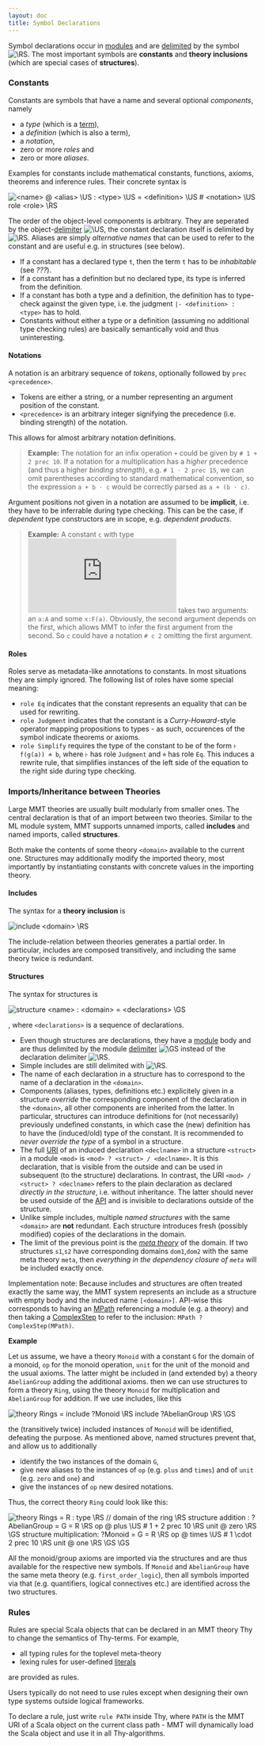 ```yaml
---
layout: doc
title: Symbol Declarations
---
```



Symbol declarations occur in [modules](modules.html) and are [delimited](delimiters.html) by the symbol ![`\RS`](/doc/img/RS.png). The most important symbols are **constants** and **theory inclusions** (which are special cases of **structures**).

### Constants
Constants are symbols that have a name and several optional *components*, namely 

* a *type* (which is a [term](objects.html)),
* a *definition* (which is also a term), 
* a *notation*, 
* zero or more *roles* and 
* zero or more *aliases*.

Examples for constants include mathematical constants, functions, axioms, theorems and inference rules. Their concrete syntax is

![`<name> @ <alias> \US : <type> \US = <definition> \US # <notation> \US role <role> \RS`](/doc/img/constant.png)

The order of the object-level components is arbitrary. They are seperated by the object-[delimiter](delimiters.html) ![`\US`](/doc/img/US.png), the constant declaration itself is delimited by ![`\RS`](/doc/img/RS.png). Aliases are simply *alternative names* that can be used to refer to the constant and are useful e.g. in structures (see below).

* If a constant has a declared type `t`, then the term `t` has to be *inhabitable* (see *???*).
* If a constant has a definition but no declared type, its type is inferred from the definition.
* If a constant has both a type and a definition, the definition has to type-check against the given type, i.e. the judgment `|- <definition> : <type>` has to hold.
* Constants without either a type or a definition (assuming no additional type checking rules) are basically semantically void and thus uninteresting.

#### Notations

A notation is an arbitrary sequence of *tokens*, optionally followed by `prec <precedence>`. 

* Tokens are either a string, or a number representing an argument position of the constant.
* `<precedence>` is an arbitrary integer signifying the precedence (i.e. binding strength) of the notation.

This allows for almost arbitrary notation definitions. 

> **Example:** The notation for an infix operation `+` could be given by
> `# 1 + 2 prec 10`. If a notation for a multiplication has a *higher* precedence (and thus a higher *binding strength*), e.g. `# 1 ⋅ 2 prec 15`, we can omit parentheses according to standard mathematical convention, so the expression `a + b ⋅ c` would be correctly parsed as `a + (b ⋅ c)`.

Argument positions not given in a notation are assumed to be **implicit**, i.e. they have to be inferrable during type checking. This can be the case, if *dependent* type constructors are in scope, e.g. *dependent products*.

> **Example:** A constant `c` with type 
> ![`\prod_{a:A}F(a)\to B`](https://latex.codecogs.com/gif.latex?%5Cinline%20%5Csmall%20%5Cprod_%7Ba%3AA%7DF%28a%29%5Cto%20B)
> takes two arguments: an `a:A` and some `x:F(a)`. Obviously, the second argument depends on the first, which allows MMT to infer the first argument from the second. So `c` could have a notation `# c 2` omitting the first argument.

#### Roles

Roles serve as metadata-like annotations to constants. In most situations they are simply ignored. The following list of roles have some special meaning:

* `role Eq` indicates that the constant represents an equality that can be used for rewriting.
* `role Judgment` indicates that the constant is a *Curry-Howard*-style operator mapping propositions to types - as such, occurences of the symbol indicate theorems or axioms.
* `role Simplify` requires the type of the constant to be of the form `⊦ f(g(a)) ≐ b`, where `⊦` has role `Judgment` and `≐` has role `Eq`. This induces a rewrite rule, that simplifies instances of the left side of the equation to the right side during type checking.

### Imports/Inheritance between Theories

Large MMT theories are usually built modularly from smaller ones.
The central declaration is that of an import between two theories.
Similar to the ML module system, MMT supports unnamed imports, called **includes** and named imports, called **structures**.

Both make the contents of some theory `<domain>` available to the current one.
Structures may additionally modify the imported theory, most importantly by instantiating constants with concrete values in the importing theory.

#### Includes

The syntax for a **theory inclusion**  is

![`include <domain> \RS`](/doc/img/include.png)

The include-relation between theories generates a partial order.
In particular, includes are composed transitively, and including the same theory twice is redundant.

#### Structures

The syntax for structures is

![`structure <name> : <domain> = <declarations> \GS`](/doc/img/structure.png)

, where `<declarations>` is a sequence of declarations.

* Even though structures are declarations, they have a [module](modules.html) body and are thus delimited by the module [delimiter](delimiters.html) ![`\GS`](/doc/img/GS.png) instead of the declaration delimiter ![`\RS`](/doc/img/RS.png).
* Simple includes are still delimited with ![`\RS`](/MMT/doc/RS.png).
* The name of each declaration in a structure has to correspond to the name of a declaration in the `<domain>`. 
* Components (aliases, types, definitions etc.) explicitely given in a structure *override* the corresponding component of the declaration in the `<domain>`, all other components are inherited from the latter. In particular, structures can introduce definitions for (not necessarily) previously undefined constants, in which case the (new) definition has to have the (induced/old) type of the constant. It is recommended to *never override the type* of a symbol in a structure.
* The full [URI](../api/uris.html) of an induced declaration `<declname>` in a structure `<struct>` in a module `<mod>` is `<mod> ? <struct> / <declname>`. It is this declaration, that is visible from the outside and can be used in subsequent (to the structure) declarations. In contrast, the URI `<mod> / <struct> ? <declname>` refers to the plain declaration as declared *directly in the structure*, i.e. without inheritance. The latter should never be used outside of the [API](../api/) and is invisible to declarations outside of the structure.
* Unlike simple includes, multiple *named structures* with the same `<domain>` are **not** redundant. Each structure introduces fresh (possibly modified) copies of the declarations in the domain.
* The limit of the previous point is the [*meta theory*](modules.html#theories) of the domain. If two structures `s1`,`s2` have corresponding domains `dom1`,`dom2` with the same meta theory `meta`, then *everything in the dependency closure of `meta`* will be included exactly once.

Implementation note: Because includes and structures are often treated exactly the same way, the MMT system represents an include as a structure with empty body and the induced name `[<domain>]`. API-wise this corresponds to having an [MPath](https://uniformal.github.io/apidoc/info/kwarc/mmt/api/MPath.html) referencing a module (e.g. a theory) and then taking a [ComplexStep](https://uniformal.github.io/apidoc/info/kwarc/mmt/api/ComplexStep.html) to refer to the inclusion: `MPath ? ComplexStep(MPath)`.


**Example**

Let us assume, we have a theory `Monoid` with a constant `G` for the domain of a monoid, `op` for the monoid operation, `unit` for the unit of the monoid and the usual axioms. The latter might be included in (and extended by) a theory `AbelianGroup` adding the additional axioms. then we can use structures to form a theory `Ring`, using the theory `Monoid` for multiplication and `AbelianGroup` for addition. If we use includes, like this

![`theory Rings = include ?Monoid \RS include ?AbelianGroup \RS \GS`](/doc/img/ringwrong.png)

the (transitively twice) included instances of `Monoid` will be identified, defeating the purpose. As mentioned above, named structures prevent that, and allow us to additionally

* identify the two instances of the domain `G`,
* give new aliases to the instances of `op` (e.g. `plus` and `times`) and of `unit` (e.g. `zero` and `one`) and
* give the instances of `op` new desired notations.

Thus, the correct theory `Ring` could look like this:

![`theory Rings = R : type \RS // domain of the ring \RS structure addition : ?AbelianGroup = G = R \RS op @ plus \US # 1 + 2 prec 10 \RS unit @ zero \RS \GS structure multiplication: ?Monoid = G = R \RS op @ times \US # 1 \cdot 2 prec 10 \RS unit @ one \RS \GS \GS`](/doc/img/ringright.png)

All the monoid/group axioms are imported via the structures and are thus available for the respective new symbols. If `Monoid` and `AbelianGroup` have the same meta theory (e.g. `first_order_logic`), then all symbols imported via that (e.g. quantifiers, logical connectives etc.) are identified across the two structures.

### Rules

Rules are special Scala objects that can be declared in an MMT theory Thy to change the semantics of Thy-terms.
For example,

* all typing rules for the toplevel meta-theory
* lexing rules for user-defined [literals](literals.html)

are provided as rules.

Users typically do not need to use rules except when designing their own type systems outside logical frameworks.

To declare a rule, just write `rule PATH` inside Thy, where `PATH` is the MMT URI of a Scala object on the current class path - MMT will dynamically load the Scala object and use it in all Thy-algorithms.
